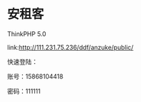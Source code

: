 安租客
===============
ThinkPHP 5.0

link:http://111.231.75.236/ddf/anzuke/public/

快速登陆：

账号：15868104418

密码：111111
